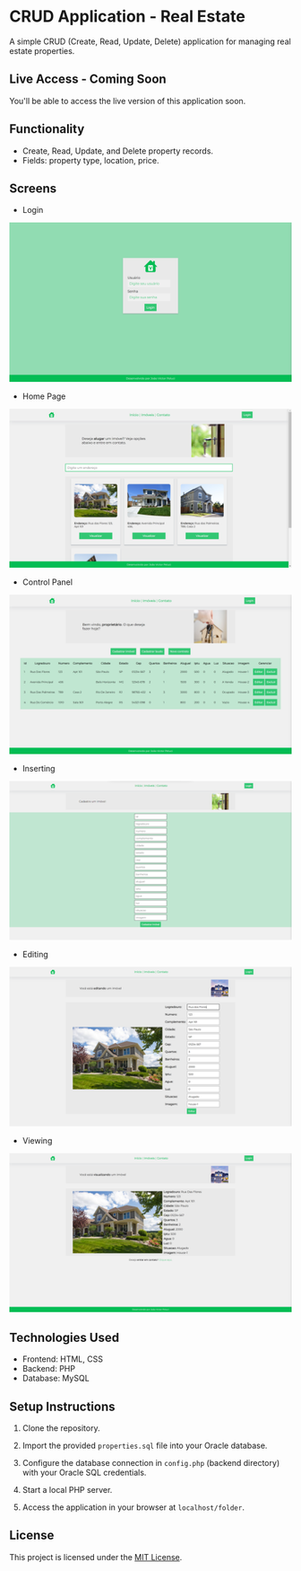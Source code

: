# CRUD Application - Real Estate 

A simple CRUD (Create, Read, Update, Delete) application for managing real estate properties.

## Live Access - Coming Soon

You'll be able to access the live version of this application soon.

## Functionality

- Create, Read, Update, and Delete property records.
- Fields: property type, location, price.

## Screens

- Login

![Login](prints/login.png)

- Home Page

![Home Page](prints/homepage.png)


- Control Panel

![Control Panel](prints/control-panel.png)


- Inserting

![Inserting](prints/insert.png)

- Editing

![Editing](prints/editing.png)

- Viewing

![View property](prints/view.png)



## Technologies Used

- Frontend: HTML, CSS
- Backend: PHP
- Database: MySQL

## Setup Instructions

1. Clone the repository.

2. Import the provided `properties.sql` file into your Oracle database.

3. Configure the database connection in `config.php` (backend directory) with your Oracle SQL credentials.

4. Start a local PHP server.

5. Access the application in your browser at `localhost/folder`.

## License

This project is licensed under the [MIT License](LICENSE).
